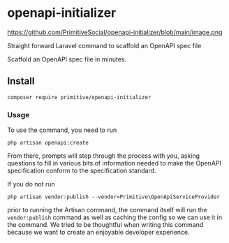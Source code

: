 # openapi-initializer

https://github.com/PrimitiveSocial/openapi-initializer/blob/main/image.png

Straight forward Laravel command to scaffold an OpenAPI spec file

Scaffold an OpenAPI spec file in minutes. 

## Install
```
composer require primitive/openapi-initializer
```

### Usage

To use the command, you need to run

```
php artisan openapi:create
```

From there, prompts will step through the process with you, asking questions to fill in various bits of information needed to make the OpenAPI specification conform to the specification standard. 

If you do not run

```
php artisan vendor:publish --vendor=Primitive\OpenApiServiceProvider
```

prior to running the Artisan command, the command itself will run the `vendor:publish` command as well as caching the config so we can use it in the command. We tried to be thoughtful when writing this command because we want to create an enjoyable developer experience. 
